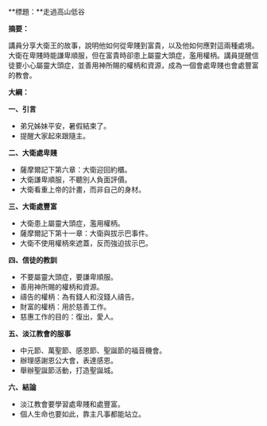 **標題：**走過高山低谷

**摘要：**

講員分享大衛王的故事，說明他如何從卑賤到富貴，以及他如何應對這兩種處境。大衛在卑賤時能謙卑順服，但在富貴時卻患上屬靈大頭症，濫用權柄。講員提醒信徒要小心屬靈大頭症，並善用神所賜的權柄和資源，成為一個會處卑賤也會處豐富的教會。

**大綱：**

**一、引言**
* 弟兄姊妹平安，暑假結束了。
* 提醒大家起來跟隨主。

**二、大衛處卑賤**
* 薩摩爾記下第六章：大衛迎回約櫃。
* 大衛謙卑順服，不聽別人負面評價。
* 大衛看重上帝的計畫，而非自己的身材。

**三、大衛處豐富**
* 大衛患上屬靈大頭症，濫用權柄。
* 薩摩爾記下第十一章：大衛與拔示巴事件。
* 大衛不使用權柄來遮蓋，反而強迫拔示巴。

**四、信徒的教訓**
* 不要屬靈大頭症，要謙卑順服。
* 善用神所賜的權柄和資源。
* 禱告的權柄：為有錢人和沒錢人禱告。
* 財富的權柄：用於慈善工作。
* 慈惠工作的目的：復出，愛人。

**五、淡江教會的服事**
* 中元節、萬聖節、感恩節、聖誕節的福音機會。
* 辦理感謝恩公大會，表達感恩。
* 舉辦聖誕節活動，打造聖誕城。

**六、結論**
* 淡江教會要學習處卑賤和處豐富。
* 個人生命也要如此，靠主凡事都能站立。